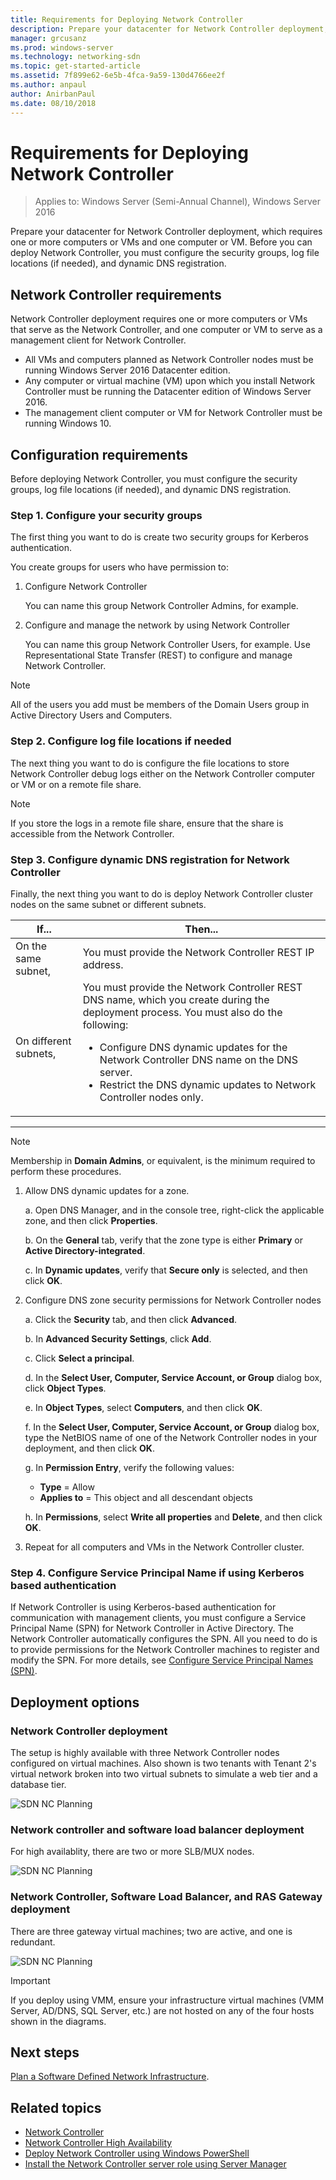 ```yaml
---
title: Requirements for Deploying Network Controller
description: Prepare your datacenter for Network Controller deployment, which requires one or more computers or VMs and one computer or VM. Before you can deploy Network Controller, you must configure the security groups, log file locations (if needed), and dynamic DNS registration.
manager: grcusanz
ms.prod: windows-server
ms.technology: networking-sdn
ms.topic: get-started-article
ms.assetid: 7f899e62-6e5b-4fca-9a59-130d4766ee2f
ms.author: anpaul
author: AnirbanPaul
ms.date: 08/10/2018
---
```

# Requirements for Deploying Network Controller

>Applies to: Windows Server (Semi-Annual Channel), Windows Server 2016

Prepare your datacenter for Network Controller deployment, which requires one or more computers or VMs and one computer or VM. Before you can deploy Network Controller, you must configure the security groups, log file locations (if needed), and dynamic DNS registration.


## Network Controller requirements

Network Controller deployment requires one or more computers or VMs that serve as the Network Controller, and one computer or VM to serve as a management client for Network Controller. 

- All VMs and computers planned as Network Controller nodes must be running Windows Server 2016 Datacenter edition. 
- Any computer or virtual machine (VM) upon which you install Network Controller must be running the Datacenter edition of Windows Server 2016. 
- The management client computer or VM for Network Controller must be running Windows 10. 


## Configuration requirements

Before deploying Network Controller, you must configure the security groups, log file locations (if needed), and dynamic DNS registration.

### Step 1. Configure your security groups

The first thing you want to do is create two security groups for Kerberos authentication. 

You create groups for users who have permission to: 

1. Configure Network Controller<p>You can name this group Network Controller Admins, for example. 
2.  Configure and manage the network by using Network Controller<p>You can name this group Network Controller Users, for example. Use Representational State Transfer (REST) to configure and manage Network Controller.

>[!NOTE]
>All of the users you add must be members of the Domain Users group in Active Directory Users and Computers.

### Step 2. Configure log file locations if needed

The next thing you want to do is configure the file locations to store Network Controller debug logs either on the Network Controller computer or VM or on a remote file share. 

>[!NOTE]
>If you store the logs in a remote file share, ensure that the share is accessible from the Network Controller.


### Step 3. Configure dynamic DNS registration for Network Controller

Finally, the next thing you want to do is deploy Network Controller cluster nodes on the same subnet or different subnets. 


|         If...         |                                                                                                                                                         Then...                                                                                                                                                         |
|-----------------------|-------------------------------------------------------------------------------------------------------------------------------------------------------------------------------------------------------------------------------------------------------------------------------------------------------------------------|
|  On the same subnet,  |                                                                                                                                You must provide the Network Controller REST IP address.                                                                                                                                 |
| On different subnets, | You must provide the Network Controller REST DNS name, which you create during the deployment process. You must also do the following:<ul><li>Configure DNS dynamic updates for the Network Controller DNS name on the DNS server.</li><li>Restrict the DNS dynamic updates to Network Controller nodes only.</li></ul> |

---

> [!NOTE]
> Membership in **Domain Admins**, or equivalent, is the minimum required to perform these procedures.

1. Allow DNS dynamic updates for a zone.

   a. Open DNS Manager, and in the console tree, right-click the applicable zone, and then click **Properties**. 

   b. On the **General** tab, verify that the zone type is either **Primary** or **Active Directory-integrated**.

   c. In **Dynamic updates**, verify that **Secure only** is selected, and then click **OK**.

2. Configure DNS zone security permissions for Network Controller nodes

   a.  Click the **Security** tab, and then click **Advanced**. 

   b. In **Advanced Security Settings**, click **Add**. 

   c. Click **Select a principal**. 

   d. In the **Select User, Computer, Service Account, or Group** dialog box, click **Object Types**. 

   e. In **Object Types**, select **Computers**, and then click **OK**.

   f. In the **Select User, Computer, Service Account, or Group** dialog box, type the NetBIOS name of one of the Network Controller nodes in your deployment, and then click **OK**.

   g. In **Permission Entry**, verify the following values:

      - **Type** = Allow
      - **Applies to** = This object and all descendant objects

   h. In **Permissions**, select **Write all properties** and **Delete**, and then click **OK**.

3. Repeat for all computers and VMs in the Network Controller cluster.

### Step 4. Configure Service Principal Name if using Kerberos based authentication

If Network Controller is using Kerberos-based authentication for communication with management clients, you must configure a Service Principal Name (SPN) for Network Controller in Active Directory. The Network Controller automatically configures the SPN. All you need to do is to provide permissions for the Network Controller machines to register and modify the SPN. For more details, see [Configure Service Principal Names (SPN)](https://docs.microsoft.com/windows-server/networking/sdn/security/kerberos-with-spn#configure-service-principal-names-spn).

## Deployment options

### Network Controller deployment

The setup is highly available with three Network Controller nodes  configured on virtual machines. Also shown is two tenants with Tenant 2's virtual network broken into two virtual subnets to simulate a web tier and a database tier.  

![SDN NC Planning](../../media/Plan-a-Software-Defined-Network-Infrastructure/SDN-NC-Planning.png)

### Network controller and software load balancer deployment

For high availablity, there are two or more SLB/MUX nodes.

![SDN NC Planning](../../media/Plan-a-Software-Defined-Network-Infrastructure/SDN-SLB-Deployment.png)

### Network Controller, Software Load Balancer, and RAS Gateway deployment

There are three gateway virtual machines; two are active, and one is redundant.

![SDN NC Planning](../../media/Plan-a-Software-Defined-Network-Infrastructure/SDN-GW-Deployment.png)  

>[!IMPORTANT] 
>If you deploy using VMM, ensure your infrastructure virtual machines (VMM Server, AD/DNS, SQL Server, etc.) are not hosted on any of the four hosts shown in the diagrams.  


## Next steps
[Plan a Software Defined Network Infrastructure](https://technet.microsoft.com/windows-server-docs/networking/sdn/plan/plan-a-software-defined-network-infrastructure).

## Related topics
- [Network Controller](../technologies/network-controller/Network-Controller.md) 
- [Network Controller High Availability](../technologies/network-controller/network-controller-high-availability.md) 
- [Deploy Network Controller using Windows PowerShell](../deploy/Deploy-Network-Controller-using-Windows-PowerShell.md)   
- [Install the Network Controller server role using Server Manager](../technologies/network-controller/Install-the-Network-Controller-server-role-using-Server-Manager.md)   
